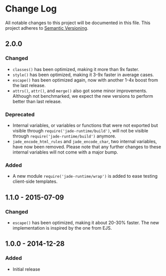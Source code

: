 # Change Log
All notable changes to this project will be documented in this file.
This project adheres to [Semantic Versioning](http://semver.org/).

## 2.0.0
### Changed
- `classes()` has been optimized, making it more than 9x faster.
- `style()` has been optimized, making it 3-9x faster in average cases.
- `escape()` has been optimized again, now with another 1-4x boost from the
  last release.
- `attrs()`, `attr()`, and `merge()` also got some minor improvements.
  Although not benchmarked, we expect the new versions to perform better than
  last release.

### Deprecated
- Internal variables, or variables or functions that were not exported but
  visible through `require('jade-runtime/build')`, will not be visible through
  `require('jade-runtime/build')` anymore.
- `jade_encode_html_rules` and `jade_encode_char`, two internal variables, have
  now been removed. Please note that any further changes to these internal
  variables will not come with a major bump.

### Added
- A new module `require('jade-runtime/wrap')` is added to ease testing
  client-side templates.

## 1.1.0 - 2015-07-09
### Changed
- `escape()` has been optimized, making it about 20-30% faster. The new
  implementation is inspired by the one from EJS.

## 1.0.0 - 2014-12-28
### Added
- Initial release

